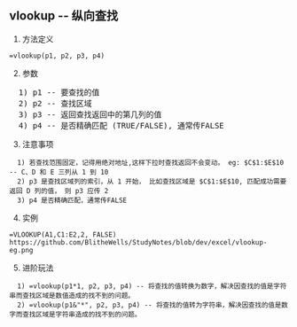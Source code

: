 ## vlookup -- 纵向查找
1. 方法定义
  ```excel
  =vlookup(p1, p2, p3, p4)
  ```
2. 参数
<pre>
  1) p1 -- 要查找的值
  2) p2 -- 查找区域
  3) p3 -- 返回查找返回中的第几列的值
  4) p4 -- 是否精确匹配 (TRUE/FALSE), 通常传FALSE
</pre>

3. 注意事项
```
  1) 若查找范围固定，记得用绝对地址,这样下拉时查找返回不会变动。 eg: $C$1:$E$10 -- C、D 和 E 三列从 1 到 10
  2) p3 是查找区域列的索引，从 1 开始， 比如查找区域是 $C$1:$E$10, 匹配成功需要返回 D 列的值， 则 p3 应传 2
  3) p4 是否精确匹配，通常传FALSE
```

4. 实例
```
=VLOOKUP(A1,C1:E2,2, FALSE)
https://github.com/BlitheWells/StudyNotes/blob/dev/excel/vlookup-eg.png
```
5. 进阶玩法
```
  1) =vlookup(p1*1, p2, p3, p4) -- 将查找的值转换为数字，解决因查找的值是字符串而查找区域是数值造成的找不到的问题。
  2) =vlookup(p1&"*", p2, p3, p4) -- 将查找的值转为字符串，解决因查找的值是数字而查找区域是字符串造成的找不到的问题。
```
